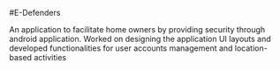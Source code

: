 #E-Defenders

An application to facilitate home owners by providing security through android application. Worked on designing the application UI layouts and developed functionalities for user accounts management and
location-based activities
